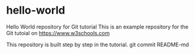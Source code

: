 # hello-world
Hello World repository for Git tutorial
This is an example repository for the Git tutoial on https://www.w3schools.com

This repository is built step by step in the tutorial.
git commit README-md
